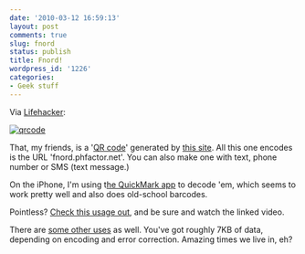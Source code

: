 ```yaml
---
date: '2010-03-12 16:59:13'
layout: post
comments: true
slug: fnord
status: publish
title: Fnord!
wordpress_id: '1226'
categories:
- Geek stuff
---
```


Via [Lifehacker](http://lifehacker.com/5488323/):

[![qrcode](http://fnord.phfactor.net/wp-content/uploads/2010/03/qrcode.png)](http://fnord.phfactor.net/wp-content/uploads/2010/03/qrcode.png)

That, my friends, is a '[QR code](http://en.wikipedia.org/wiki/QR_Code)' generated by [this site](http://qrcode.kaywa.com/). All this one encodes is the URL 'fnord.phfactor.net'. You can also make one with text, phone number or SMS (text message.)

On the iPhone, I'm using t[he QuickMark app](http://www.quickmark.com.tw/En/info/Show.asp) to decode 'em, which seems to work pretty well and also does old-school barcodes.

Pointless? [Check this usage out](http://www.engadget.com/2007/10/08/the-pet-shop-boys-embed-qr-codes-in-latest-orwellian-video/), and be sure and watch the linked video.

There are [some other uses](http://mashable.com/2009/01/07/qr-codes/) as well. You've got roughly 7KB of data, depending on encoding and error correction. Amazing times we live in, eh?
